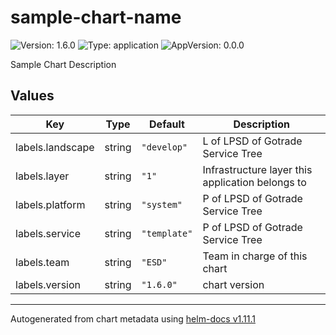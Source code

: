 # sample-chart-name

![Version: 1.6.0](https://img.shields.io/badge/Version-1.6.0-informational?style=flat-square) ![Type: application](https://img.shields.io/badge/Type-application-informational?style=flat-square) ![AppVersion: 0.0.0](https://img.shields.io/badge/AppVersion-0.0.0-informational?style=flat-square)

Sample Chart Description

## Values

| Key | Type | Default | Description |
|-----|------|---------|-------------|
| labels.landscape | string | `"develop"` | L of LPSD of Gotrade Service Tree |
| labels.layer | string | `"1"` | Infrastructure layer this application belongs to |
| labels.platform | string | `"system"` | P of LPSD of Gotrade Service Tree |
| labels.service | string | `"template"` | P of LPSD of Gotrade Service Tree |
| labels.team | string | `"ESD"` | Team in charge of this chart |
| labels.version | string | `"1.6.0"` | chart version |

----------------------------------------------
Autogenerated from chart metadata using [helm-docs v1.11.1](https://github.com/norwoodj/helm-docs/releases/v1.11.1)